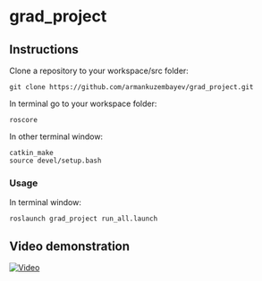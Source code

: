 # grad_project


## Instructions

Clone a repository to your workspace/src folder:
```
git clone https://github.com/armankuzembayev/grad_project.git 
```
In terminal go to your workspace folder:
```
roscore
```
In other terminal window:
```
catkin_make
source devel/setup.bash
```

### Usage

In terminal window:
```
roslaunch grad_project run_all.launch
```

## Video demonstration
[![Video](http://i3.ytimg.com/vi/3ErCfbRBD6Q/hqdefault.jpg)](https://www.youtube.com/watch?v=3ErCfbRBD6Q "Autonomous Navigation of a Skid-Steering Mobile Robot in Human Present Environment")
